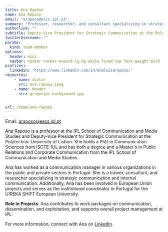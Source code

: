 ```yaml
---
title: Ana Raposo
name: Ana Raposo
email: "araposo@escs.ipl.pt"
summary: "Professor, researcher, and consultant specializing in strategic communication and Public Relations."
authorlink: ""
subtitle: Deputy-Vice President for Strategic Communication at the Polytechnic University of Lisbon
twitterUsername: ""
params:
  kind: team-member
options:
  header: mini
  navbar: navbar navbar-expand-lg bg-white fixed-top font-weight-bold
profiles:
  linkedin: 'https://www.linkedin.com/in/analuisaraposo/'
resources:
    - name: avatar
      src: ana-raposo.jpeg
    - name: header
      src: gregoryai_background.jpg


url: /team/ana-raposo
---
```

Email: <araposo@escs.ipl.pt>

Ana Raposo is a professor at the IPL School of Communication and Media Studies and Deputy-Vice President for Strategic Communication at the Polytechnic University of Lisbon. She holds a PhD in Communication Sciences from ISCTE-IUL and has both a degree and a Master's in Public Relations and Corporate Communication from the IPL School of Communication and Media Studies. 

Ana has worked as a communication manager in various organizations in the public and private sectors in Portugal. She is a trainer, consultant, and researcher specializing in strategic communication and internal communication. Additionally, Ana has been involved in European Union projects and serves as the institutional coordinator in Portugal for the U!REKA SHIFT European University.

**Role in Projects**:
Ana contributes to work packages on communication, dissemination, and exploitation, and supports overall project management at IPL.

For more information, connect with Ana on [LinkedIn](https://www.linkedin.com/in/analuisaraposo/).